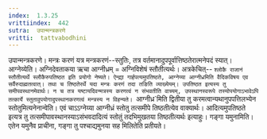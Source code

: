```yaml
---
index:  1.3.25
vrittiindex:  442
sutra:  उपान्मन्त्रकरणे
vritti:  tattvabodhini 
---
```


उपान्मन्त्रकरणे। मन्त्रः करणं यत्र मन्त्रकरणं--स्तुतिः, तत्र वर्तमानादुपपूर्वात्तिष्ठतेरात्मनेपदं स्यात्। आग्नेय्येति। अग्निदेवताकया ऋचा आग्नीध्रम् = अग्निविशेषं स्तौतीत्यर्थः। अत्रकेचित्-- `श्लोकै राजानं स्तौतीत्यर्थे स्लौकैरुपतिष्ठत इति प्रयोगो नेष्यते। ऐन्द्य्रा गार्हपत्यमुपतिष्ठते, आग्नेय्या आग्नीध्रमिति वैदिकविषय एव सर्वैरुदाह्मतत्वात्। तथा च तिष्ठतेरर्थे यदा मन्त्रः करणं तदा तङिति व्याख्येयम्। उपतिष्ठत इत्यस्य तु समीपवस्थानमेवार्थः। न च तत्र यष्टायदिवन्मत्रस्य करणत्वं न संभवतीति वाच्यम्, उपस्थानस्वरूपे तस्योपयोगाऽभावेऽपि तत्कार्ये स्तुतावुपयोगादुपस्थानकरणत्वं मन्त्रस्य न विहन्यते। `आग्नीध्र`मिति द्वितीया तु करमत्वान्यथानुपपत्तिलभ्येन स्तोतुमित्यनेनान्वेति। एवं चाऽऽग्नेय्या आग्नीध्रं स्तोतु तत्समीपे तिष्ठतीत्येव वाक्यार्थः। आदित्यमुपतिष्ठते इत्यत्र तु तत्समीपावस्थानस्याऽसंभवदादित्यं स्तोतुं तदभिमुखतया तिष्ठतीत्यर्थः इत्याहुः। गङ्गा यमुनामिति। एतेन यमुनैव प्राचीना, गङ्गा तु पश्चाद्यमुनया सह मिलितेति प्रतीयते। 

